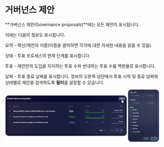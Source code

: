 # 거버넌스 제안

**거버넌스 제안(Governance proposals)**에는 모든 제안이 표시됩니다.&#x20;

이에는 다음의 정보도 표시됩니다.&#x20;

요약 - 혁신/제안의 이름(이름을 클릭하면 각각에 대한 자세한 내용을 읽을 수 있음).&#x20;

상태 - 투표 프로세스의 현재 단계를 표시합니다.&#x20;

투표 - 제안안의 도입을 지지하는 투표 수와 반대하는 투표 수를 백분율로 표시합니다.&#x20;

날짜 - 투표 종료 날짜를 표시합니다. 정보의 오른쪽 상단에서 투표 시작 및 종료 날짜와 상태별로 제안을 검색하도록 **필터**를 설정할 수 있습니다.

![](<../../../.gitbook/assets/image (14).png>)
